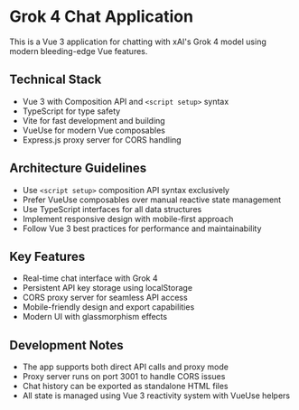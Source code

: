 <!-- Use this file to provide workspace-specific custom instructions to Copilot. For more details, visit https://code.visualstudio.com/docs/copilot/copilot-customization#_use-a-githubcopilotinstructionsmd-file -->

# Grok 4 Chat Application

This is a Vue 3 application for chatting with xAI's Grok 4 model using modern bleeding-edge Vue features.

## Technical Stack

- Vue 3 with Composition API and `<script setup>` syntax
- TypeScript for type safety
- Vite for fast development and building
- VueUse for modern Vue composables
- Express.js proxy server for CORS handling

## Architecture Guidelines

- Use `<script setup>` composition API syntax exclusively
- Prefer VueUse composables over manual reactive state management
- Use TypeScript interfaces for all data structures
- Implement responsive design with mobile-first approach
- Follow Vue 3 best practices for performance and maintainability

## Key Features

- Real-time chat interface with Grok 4
- Persistent API key storage using localStorage
- CORS proxy server for seamless API access
- Mobile-friendly design and export capabilities
- Modern UI with glassmorphism effects

## Development Notes

- The app supports both direct API calls and proxy mode
- Proxy server runs on port 3001 to handle CORS issues
- Chat history can be exported as standalone HTML files
- All state is managed using Vue 3 reactivity system with VueUse helpers
